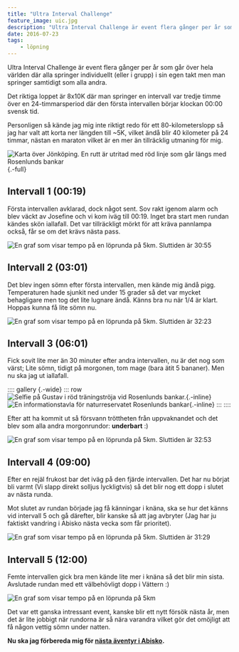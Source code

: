 ```yaml
---
title: "Ultra Interval Challenge"
feature_image: uic.jpg
description: "Ultra Interval Challenge är event flera gånger per år som går över hela världen där alla springer individuellt (eller i grupp) i sin egen…"
date: 2016-07-23
tags:
    - löpning
---
```


Ultra Interval Challenge är event flera gånger per år som går över hela världen där alla springer individuellt (eller i grupp) i sin egen takt men man springer samtidigt som alla andra.

Det riktiga loppet är 8x10K där man springer en intervall var tredje timme över en 24-timmarsperiod där den första intervallen börjar klockan 00:00 svensk tid.

Personligen så kände jag mig inte riktigt redo för ett 80-kilometerslopp så jag har valt att korta ner längden till ~5K, vilket ändå blir 40 kilometer på 24 timmar, nästan en maraton vilket är en mer än tillräcklig utmaning för mig.

![Karta över Jönköping. En rutt är utritad med röd linje som går längs med Rosenlunds bankar](chrome_2016-07-23_03-53-17.png){.-full}

## Intervall 1 (00:19)

Första intervallen avklarad, dock något sent. Sov rakt igenom alarm och blev väckt av Josefine och vi kom iväg till 00:19. Inget bra start men rundan kändes skön iallafall. Det var tillräckligt mörkt för att kräva pannlampa också, får se om det krävs nästa pass.

![En graf som visar tempo på en löprunda på 5km. Sluttiden är 30:55](chrome_2016-07-23_01-00-49.png)

## Intervall 2 (03:01)

Det blev ingen sömn efter första intervallen, men kände mig ändå pigg. Temperaturen hade sjunkit ned under 15 grader så det var mycket behagligare men tog det lite lugnare ändå. Känns bra nu när 1/4 är klart. Hoppas kunna få lite sömn nu.

![En graf som visar tempo på en löprunda på 5km. Sluttiden är 32:23](chrome_2016-07-23_03-50-00.png)

## Intervall 3 (06:01)

Fick sovit lite mer än 30 minuter efter andra intervallen, nu är det nog som värst; Lite sömn, tidigt på morgonen, tom mage (bara ätit 5 bananer). Men nu ska jag ut iallafall.

:::: gallery {.-wide}
::: row
![Selfie på Gustav i röd träningströja vid Rosenlunds bankar.](Gustav-Lindqvist_2016-07-23_0102.jpg){.-inline}
![En informationstavla för naturreservatet Rosenlunds bankar](Gustav-Lindqvist_2016-07-23_0101.jpg){.-inline}
:::
::::

Efter att ha kommit ut så försvann tröttheten från uppvaknandet och det blev som alla andra morgonrundor: **underbart** :)

![En graf som visar tempo på en löprunda på 5km. Sluttiden är 32:53](chrome_2016-07-23_06-59-51.png)

## Intervall 4 (09:00)

Efter en rejäl frukost bar det iväg på den fjärde intervallen. Det har nu börjat bli varmt (Vi slapp direkt solljus lyckligtvis) så det blir nog ett dopp i slutet av nästa runda.

Mot slutet av rundan började jag få känningar i knäna, ska se hur det känns vid intervall 5 och gå därefter, blir kanske så att jag avbryter (Jag har ju faktiskt vandring i Abisko nästa vecka som får prioritet).

![En graf som visar tempo på en löprunda på 5km. Sluttiden är 31:29](chrome_2016-07-23_09-47-00.png)

## Intervall 5 (12:00)

Femte intervallen gick bra men kände lite mer i knäna så det blir min sista. Avslutade rundan med ett välbehövligt dopp i Vättern :)

![En graf som visar tempo på en löprunda på 5km](chrome_2016-07-23_13-08-45.png)

Det var ett ganska intressant event, kanske blir ett nytt försök nästa år, men det är lite jobbigt när rundorna är så nära varandra vilket gör det omöjligt att få någon vettig sömn under natten.

**Nu ska jag förbereda mig för [nästa äventyr i Abisko](/2016/07/28/vandring-i-abisko/).**
